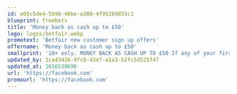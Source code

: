 ```yaml
---
id: e05c5de4-5b90-46be-a380-4f95289855c1
blueprint: freebets
title: 'Money back as cash up to £50'
logo: logos/betfair.webp
promotext: 'Betfair new customer sign up offers'
offername: 'Money back as cash up to £50'
smallprint: '18+ only. MONEY BACK AS CASH UP TO £50 If any of your first 5 eligible bets lose. Place 5 x £10 Sportsbook bets on Football and get money back as cash if any lose. Maximum refund per qualifying bet is £10, x5 refunds available. Payment restrictions apply. T&Cs apply.'
updated_by: 1ca43426-9fc8-43e7-a1a3-b2fc5d525f47
updated_at: 1656539696
url: 'https://facebook.com'
promourl: 'https://facebook.com'
---
```

